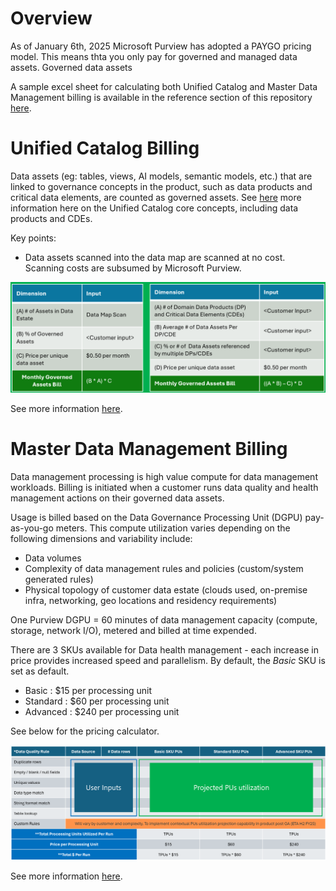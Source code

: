# Overview
As of January 6th, 2025 Microsoft Purview has adopted a PAYGO pricing model. This means thta you only pay for governed and managed data assets. Governed data assets 

A sample excel sheet for calculating both Unified Catalog and Master Data Management billing is available in the reference section of this repository [here](https://github.com/alipouw13/appurviewdemo/blob/main/reference).

# Unified Catalog Billing
Data assets (eg: tables, views, AI models, semantic models, etc.) that are linked to governance concepts in the product, such as data products and critical data elements, are counted as governed assets. See [here](https://github.com/alipouw13/appurviewdemo/blob/main/3-purview_unifiedcatalog.md) more information here on the Unified Catalog core concepts, including data products and CDEs.

Key points:
- Data assets scanned into the data map are scanned at no cost. Scanning costs are subsumed by Microsoft Purview.

![alt](https://github.com/alipouw13/appurviewdemo/blob/main/images/data-catalog-pricing.png)

See more information [here](https://learn.microsoft.com/en-us/purview/ms-purview-dg-pricing-announcement#unified-catalog).

# Master Data Management Billing
Data management processing is high value compute for data management workloads. Billing is initiated when a customer runs data quality and health management actions on their governed data assets.

Usage is billed based on the Data Governance Processing Unit (DGPU) pay-as-you-go meters. This compute utilization varies depending on the following dimensions and variability include:
- Data volumes
- Complexity of data management rules and policies (custom/system generated rules)
- Physical topology of customer data estate (clouds used, on-premise infra, networking, geo locations and residency requirements) 

One Purview DGPU = 60 minutes of data management capacity (compute, storage, network I/O), metered and billed at time expended.

There are 3 SKUs available for Data health management - each increase in price provides increased speed and parallelism. By default, the _Basic_ SKU is set as default.
- Basic : $15 per processing unit 
- Standard : $60 per processing unit 
- Advanced : $240 per processing unit

See below for the pricing calculator. 

![alt](https://github.com/alipouw13/appurviewdemo/blob/main/images/mdm-pricing.png)

See more information [here](https://learn.microsoft.com/en-us/purview/ms-purview-dg-pricing-announcement#data-management).